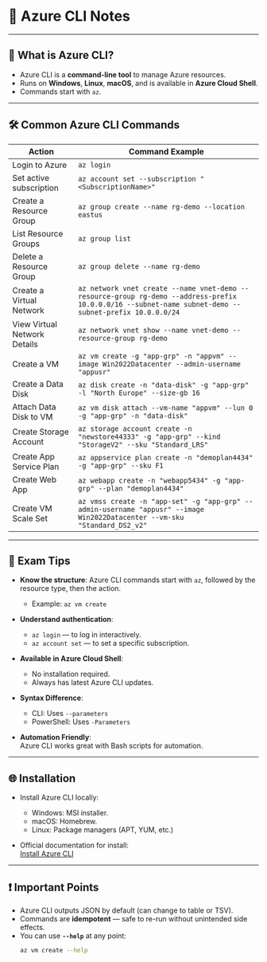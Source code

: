 
# 🚀 Azure CLI Notes

---

## 📌 What is Azure CLI?

- Azure CLI is a **command-line tool** to manage Azure resources.
- Runs on **Windows**, **Linux**, **macOS**, and is available in **Azure Cloud Shell**.
- Commands start with `az`.

---

## 🛠️ Common Azure CLI Commands

| **Action**                  | **Command Example**  |
|-------------------------------|-----------------------|
| Login to Azure                | `az login`             |
| Set active subscription       | `az account set --subscription "<SubscriptionName>"` |
| Create a Resource Group       | `az group create --name rg-demo --location eastus` |
| List Resource Groups          | `az group list`        |
| Delete a Resource Group       | `az group delete --name rg-demo` |
| Create a Virtual Network      | `az network vnet create --name vnet-demo --resource-group rg-demo --address-prefix 10.0.0.0/16 --subnet-name subnet-demo --subnet-prefix 10.0.0.0/24` |
| View Virtual Network Details  | `az network vnet show --name vnet-demo --resource-group rg-demo` |
| Create a VM                   | `az vm create -g "app-grp" -n "appvm" --image Win2022Datacenter --admin-username "appusr"` |
| Create a Data Disk            | `az disk create -n "data-disk" -g "app-grp" -l "North Europe" --size-gb 16` |
| Attach Data Disk to VM        | `az vm disk attach --vm-name "appvm" --lun 0 -g "app-grp" -n "data-disk"` |
| Create Storage Account        | `az storage account create -n "newstore44333" -g "app-grp" --kind "StorageV2" --sku "Standard_LRS"`|
| Create App Service Plan       | `az appservice plan create -n "demoplan4434" -g "app-grp" --sku F1`|
| Create Web App                | `az webapp create -n "webapp5434" -g "app-grp" --plan "demoplan4434"`|
| Create VM Scale Set           | `az vmss create -n "app-set" -g "app-grp" --admin-username "appusr" --image Win2022Datacenter --vm-sku "Standard_DS2_v2" `|

---

## 🧠 Exam Tips

- **Know the structure**: Azure CLI commands start with `az`, followed by the resource type, then the action.
  - Example: `az vm create`
- **Understand authentication**:
  - `az login` — to log in interactively.
  - `az account set` — to set a specific subscription.
- **Available in Azure Cloud Shell**:
  - No installation required.
  - Always has latest Azure CLI updates.

- **Syntax Difference**:  
  - CLI: Uses `--parameters`
  - PowerShell: Uses `-Parameters`
  
- **Automation Friendly**:  
  Azure CLI works great with Bash scripts for automation.

---

## 🌐 Installation

- Install Azure CLI locally:  
  - Windows: MSI installer.
  - macOS: Homebrew.
  - Linux: Package managers (APT, YUM, etc.)

- Official documentation for install:  
  [Install Azure CLI](https://learn.microsoft.com/en-us/cli/azure/install-azure-cli)

---

## ❗ Important Points

- Azure CLI outputs JSON by default (can change to table or TSV).
- Commands are **idempotent** — safe to re-run without unintended side effects.
- You can use **`--help`** at any point:
  ```bash
  az vm create --help
  ```
